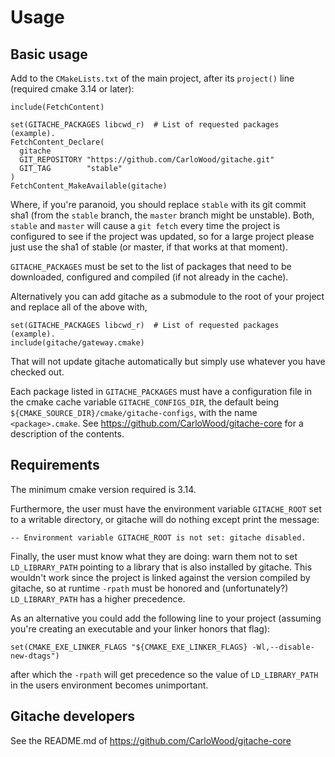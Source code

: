 # Usage

## Basic usage

Add to the `CMakeLists.txt` of the main project, after its `project()` line (required cmake 3.14 or later):

    include(FetchContent)  
    
    set(GITACHE_PACKAGES libcwd_r)  # List of requested packages (example).
    FetchContent_Declare(  
      gitache  
      GIT_REPOSITORY "https://github.com/CarloWood/gitache.git"  
      GIT_TAG        "stable"  
    )
    FetchContent_MakeAvailable(gitache)  

Where, if you're paranoid, you should replace `stable` with its
git commit sha1 (from the `stable` branch, the `master` branch might
be unstable). Both, `stable` and `master` will cause a `git fetch`
every time the project is configured to see if the project was updated,
so for a large project please just use the sha1 of stable (or master,
if that works at that moment).

`GITACHE_PACKAGES` must be set to the list of packages that need
to be downloaded, configured and compiled (if not already in the cache).

Alternatively you can add gitache as a submodule to the root
of your project and replace all of the above with,

    set(GITACHE_PACKAGES libcwd_r)  # List of requested packages (example).
    include(gitache/gateway.cmake)

That will not update gitache automatically but simply use
whatever you have checked out.

Each package listed in `GITACHE_PACKAGES` must have a configuration
file in the cmake cache variable `GITACHE_CONFIGS_DIR`, the default
being `${CMAKE_SOURCE_DIR}/cmake/gitache-configs`, with the name
`<package>.cmake`. See https://github.com/CarloWood/gitache-core for
a description of the contents.

## Requirements

The minimum cmake version required is 3.14.

Furthermore, the user must have the environment variable
`GITACHE_ROOT` set to a writable directory, or gitache will do
nothing except print the message:

    -- Environment variable GITACHE_ROOT is not set: gitache disabled.   

Finally, the user must know what they are doing: warn them not
to set `LD_LIBRARY_PATH` pointing to a library that is also installed
by gitache. This wouldn't work since the project is linked against
the version compiled by gitache, so at runtime `-rpath` must be honored
and (unfortunately?) `LD_LIBRARY_PATH` has a higher precedence.

As an alternative you could add the following line to your project
(assuming you're creating an executable and your linker honors that flag):

    set(CMAKE_EXE_LINKER_FLAGS "${CMAKE_EXE_LINKER_FLAGS} -Wl,--disable-new-dtags")

after which the `-rpath` will get precedence so the value of `LD_LIBRARY_PATH`
in the users environment becomes unimportant.

## Gitache developers

See the README.md of https://github.com/CarloWood/gitache-core
